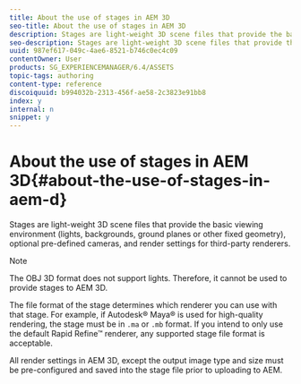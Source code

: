 ```yaml
---
title: About the use of stages in AEM 3D
seo-title: About the use of stages in AEM 3D
description: Stages are light-weight 3D scene files that provide the basic viewing environment (lights, backgrounds, ground planes or other fixed geometry), optional pre-defined cameras, and render settings for third-party renderers.
seo-description: Stages are light-weight 3D scene files that provide the basic viewing environment (lights, backgrounds, ground planes or other fixed geometry), optional pre-defined cameras, and render settings for third-party renderers.
uuid: 987ef617-049c-4ae6-8521-b746c0ec4c09
contentOwner: User
products: SG_EXPERIENCEMANAGER/6.4/ASSETS
topic-tags: authoring
content-type: reference
discoiquuid: b994032b-2313-456f-ae58-2c3823e91bb8
index: y
internal: n
snippet: y
---
```


# About the use of stages in AEM 3D{#about-the-use-of-stages-in-aem-d}

Stages are light-weight 3D scene files that provide the basic viewing environment (lights, backgrounds, ground planes or other fixed geometry), optional pre-defined cameras, and render settings for third-party renderers.

>[!NOTE]
>
>The OBJ 3D format does not support lights. Therefore, it cannot be used to provide stages to AEM 3D.

The file format of the stage determines which renderer you can use with that stage. For example, if Autodesk® Maya® is used for high-quality rendering, the stage must be in `.ma` or `.mb` format. If you intend to only use the default Rapid Refine™ renderer, any supported stage file format is acceptable.

All render settings in AEM 3D, except the output image type and size must be pre-configured and saved into the stage file prior to uploading to AEM.

